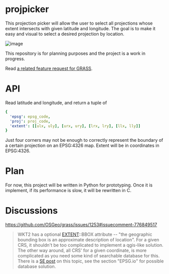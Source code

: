 # projpicker

This projection picker will allow the user to select all projections whose extent intersects with given latitude and longitude. The goal is to make it easy and visual to select a desired projection by location.

![image](https://user-images.githubusercontent.com/7456117/107286973-4c3ceb00-6a2f-11eb-8789-4fdc33a1ce5d.png)

This repository is for planning purposes and the project is a work in progress.

Read [a related feature request for GRASS](https://github.com/OSGeo/grass/issues/1253).

# API

Read latitude and longitude, and return a tuple of
```yaml
{
  'epsg': epsg_code,
  'proj': proj_code,
  'extent': [[ulx, uly], [urx, ury], [lrx, lry], [llx, lly]]
}
```
Just four corners may not be enough to correctly represent the boundary of a certain projection on an EPSG:4326 map. Extent will be in coordinates in EPSG:4326.

# Plan

For now, this project will be written in Python for prototyping. Once it is implement, if its performance is slow, it will be rewritten in C.

# Discussions

https://github.com/OSGeo/grass/issues/1253#issuecomment-776849517
> WKT2 has a optional  [EXTENT](https://docs.opengeospatial.org/is/18-010r7/18-010r7.html#29)::BBOX attribute -- "the geographic bounding box is an approximate description of location".
> For a given CRS, it shouldn't be too complicated to implement a qgis-like solution.
> The other way around, all CRS' for a given coordinate, is more complicated as you need some kind of searchable database for this. There is a [SE post](https://gis.stackexchange.com/questions/274670/finding-correct-extent-of-projection) on this topic, see the section "EPSG.io" for possible database solution.
